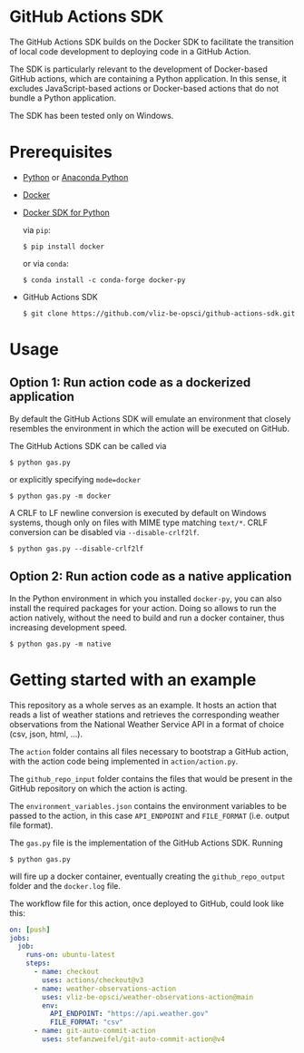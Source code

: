 # GitHub Actions SDK

The GitHub Actions SDK builds on the Docker SDK to facilitate the transition of local code development to deploying code in a GitHub Action.

The SDK is particularly relevant to the development of Docker-based GitHub actions, which are containing a Python application. In this sense, it excludes JavaScript-based actions or Docker-based actions that do not bundle a Python application.

The SDK has been tested only on Windows.

# Prerequisites
- [Python](https://www.python.org/) or [Anaconda Python](https://www.anaconda.com/)

- [Docker](https://www.docker.com/)

- [Docker SDK for Python](https://docker-py.readthedocs.io/)

    via `pip`:
    ```
    $ pip install docker
    ```
    or via `conda`:
    ```
    $ conda install -c conda-forge docker-py
    ```

- GitHub Actions SDK
    ```
    $ git clone https://github.com/vliz-be-opsci/github-actions-sdk.git
    ```

# Usage

## Option 1: Run action code as a dockerized application

By default the GitHub Actions SDK will emulate an environment that closely resembles the environment in which the action will be executed on GitHub.

The GitHub Actions SDK can be called via

```
$ python gas.py
```

or explicitly specifying `mode=docker`

```
$ python gas.py -m docker
```

A CRLF to LF newline conversion is executed by default on Windows systems, though only on files with MIME type matching `text/*`. CRLF conversion can be disabled via `--disable-crlf2lf`.

```
$ python gas.py --disable-crlf2lf
```

## Option 2: Run action code as a native application

In the Python environment in which you installed `docker-py`, you can also install the required packages for your action. Doing so allows to run the action natively, without the need to build and run a docker container, thus increasing development speed.

```
$ python gas.py -m native
```

# Getting started with an example

This repository as a whole serves as an example. It hosts an action that reads a list of weather stations and retrieves the corresponding weather observations from the National Weather Service API in a format of choice (csv, json, html, ...).

The `action` folder contains all files necessary to bootstrap a GitHub action, with the action code being implemented in `action/action.py`.

The `github_repo_input` folder contains the files that would be present in the GitHub repository on which the action is acting.

The `environment_variables.json` contains the environment variables to be passed to the action, in this case `API_ENDPOINT` and `FILE_FORMAT` (i.e. output file format).

The `gas.py` file is the implementation of the GitHub Actions SDK. Running

```
$ python gas.py
```

will fire up a docker container, eventually creating the `github_repo_output` folder and the `docker.log` file.

The workflow file for this action, once deployed to GitHub, could look like this:

```yaml
on: [push]
jobs:
  job:
    runs-on: ubuntu-latest
    steps:
      - name: checkout
        uses: actions/checkout@v3
      - name: weather-observations-action
        uses: vliz-be-opsci/weather-observations-action@main
        env:
          API_ENDPOINT: "https://api.weather.gov"
          FILE_FORMAT: "csv"
      - name: git-auto-commit-action
        uses: stefanzweifel/git-auto-commit-action@v4
```
